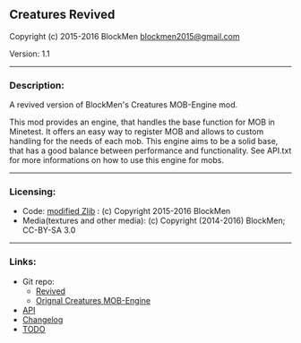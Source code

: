## Creatures Revived

Copyright (c) 2015-2016 BlockMen <blockmen2015@gmail.com>

Version: 1.1

---
### Description:

A revived version of BlockMen's Creatures MOB-Engine mod.

This mod provides an engine, that handles the base function for MOB in Minetest.
It offers an easy way to register MOB and allows to custom handling for the needs
of each mob. This engine aims to be a solid base, that has a good balance between
performance and functionality.
See API.txt for more informations on how to use this engine for mobs.

---
### Licensing:

- Code: [modified Zlib](LICENSE.txt) : (c) Copyright 2015-2016 BlockMen
- Media(textures and other media): (c) Copyright (2014-2016) BlockMen; CC-BY-SA 3.0

---
### Links:

- Git repo:
  - [Revived](https://github.com/AntumMT/mod-cmer)
  - [Orignal Creatures MOB-Engine](https://github.com/BlockMen/cme)
- [API](https://antummt.github.io/mod-cmer/docs/api.html)
- [Changelog](CHANGES.txt)
- [TODO](TODO.txt)
